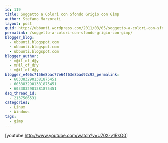 ```yaml
---
id: 119
title: Soggetto a Colori con Sfondo Grigio con Gimp
author: Stefano Marzorati
layout: post
guid: http://ubbunti.wordpress.com/2011/03/05/soggetto-a-colori-con-sfondo-grigio-con-gimp
permalink: /soggetto-a-colori-con-sfondo-grigio-con-gimp/
blogger_blog:
  - ubbunti.blogspot.com
  - ubbunti.blogspot.com
  - ubbunti.blogspot.com
blogger_author:
  - m@il_of_d@y
  - m@il_of_d@y
  - m@il_of_d@y
blogger_e466c7156e8bac77e64f63e8bad92c92_permalink:
  - 6033832901381875451
  - 6033832901381875451
  - 6033832901381875451
dsq_thread_id:
  - 2137506531
categories:
  - Linux
  - Windows
tags:
  - gimp
---
```

[youtube http://www.youtube.com/watch?v=U70X-y1RkO0]